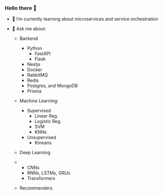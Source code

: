 ### Hello there 👋

- 🌱 I’m currently learning about microservices and service orchestration

- 💬 Ask me about:
  - Backend
    - Python
      - FastAPI
      - Flask
    - Nestjs
    - Docker
    - RabbitMQ
    - Redis
    - Postgres, and MongoDB
    - Prisma

  - Machine Learning:
    - Supervised
      - Linear Reg.
      - Logistic Reg.
      - SVM
      - KNNs
    - Unsupervised
      - Kmeans
  - Deep Learning
  - - CNNs
    - RNNs, LSTMs, GRUs
    - Transformers
  - Recommenders
 

<!--
**alymohamedhassan/alymohamedhassan** is a ✨ _special_ ✨ repository because its `README.md` (this file) appears on your GitHub profile.

Here are some ideas to get you started:

- 🔭 I’m currently working on ...
- 🌱 I’m currently learning ...
- 👯 I’m looking to collaborate on ...
- 🤔 I’m looking for help with ...
- 💬 Ask me about ...
- 📫 How to reach me: ...
- 😄 Pronouns: ...
- ⚡ Fun fact: ...
-->
